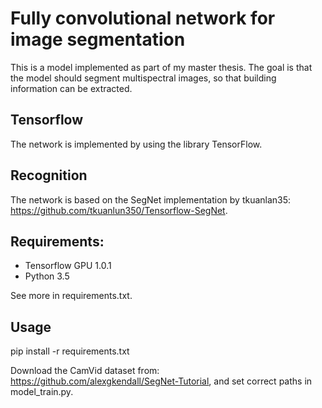 
# Fully convolutional network for image segmentation

This is a model implemented as part of my master thesis. The goal is that the model should segment multispectral images, so that building information can be extracted.

## Tensorflow
The network is implemented by using the library TensorFlow.

## Recognition
The network is based on the SegNet implementation by tkuanlan35: https://github.com/tkuanlun350/Tensorflow-SegNet.

## Requirements:
- Tensorflow GPU 1.0.1
- Python 3.5

See more in requirements.txt.

## Usage
pip install -r requirements.txt

Download the CamVid dataset from: https://github.com/alexgkendall/SegNet-Tutorial, and set correct paths in model_train.py.
